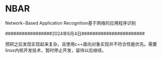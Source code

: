 # NBAR
Network−Based Application Recognition基于网络的应用程序识别

#################2024年6月4日#######################


预研之后发现实现起来复杂，且使用c++面向对象实现并不符合性能优先。需要linux内核开发技术，暂时停止开发，留待以后继续。
